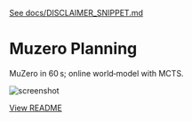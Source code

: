 [See docs/DISCLAIMER_SNIPPET.md](../DISCLAIMER_SNIPPET.md)

# Muzero Planning

MuZero in 60 s; online world‑model with MCTS.

![screenshot](https://colab.research.google.com/assets/colab-badge.svg)

[View README](../../alpha_factory_v1/demos/muzero_planning/README.md)
